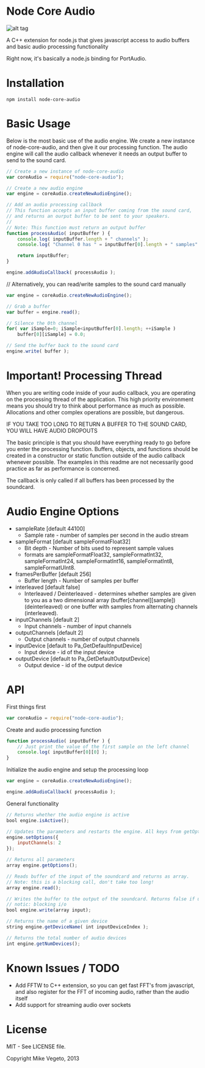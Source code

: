 Node Core Audio
==================

![alt tag](https://nodei.co/npm-dl/node-core-audio.png)

A C++ extension for node.js that gives javascript access to audio buffers and basic audio processing functionality

Right now, it's basically a node.js binding for PortAudio.

Installation
=====

```
npm install node-core-audio
```

Basic Usage
=====

Below is the most basic use of the audio engine. We create a new instance of
node-core-audio, and then give it our processing function. The audio engine
will call the audio callback whenever it needs an output buffer to send to
the sound card.

```javascript
// Create a new instance of node-core-audio
var coreAudio = require("node-core-audio");

// Create a new audio engine
var engine = coreAudio.createNewAudioEngine();

// Add an audio processing callback
// This function accepts an input buffer coming from the sound card,
// and returns an ourput buffer to be sent to your speakers.
//
// Note: This function must return an output buffer
function processAudio( inputBuffer ) {
	console.log( inputBuffer.length + " channels" );
	console.log( "Channel 0 has " = inputBuffer[0].length + " samples" );

	return inputBuffer;
}

engine.addAudioCallback( processAudio );
```

// Alternatively, you can read/write samples to the sound card manually
```javascript
var engine = coreAudio.createNewAudioEngine();

// Grab a buffer
var buffer = engine.read();

// Silence the 0th channel
for( var iSample=0; iSample<inputBuffer[0].length; ++iSample )
	buffer[0][iSample] = 0.0;

// Send the buffer back to the sound card
engine.write( buffer );
```

Important! Processing Thread
=====
When you are writing code inside of your audio callback, you are operating on
the processing thread of the application. This high priority environment means you
should try to think about performance as much as possible. Allocations and other
complex operations are possible, but dangerous.

IF YOU TAKE TOO LONG TO RETURN A BUFFER TO THE SOUND CARD, YOU WILL HAVE AUDIO DROPOUTS

The basic principle is that you should have everything ready to go before you enter
the processing function. Buffers, objects, and functions should be created in a constructor or static function outside of the audio callback whenever possible. The
examples in this readme are not necessarily good practice as far as performance is concerned.

The callback is only called if all buffers has been processed by the soundcard.

Audio Engine Options
=====
* sampleRate [default 44100]
  * Sample rate - number of samples per second in the audio stream
* sampleFormat [default sampleFormatFloat32]
  * Bit depth - Number of bits used to represent sample values
  * formats are sampleFormatFloat32, sampleFormatInt32, sampleFormatInt24, sampleFormatInt16, sampleFormatInt8, sampleFormatUInt8.
* framesPerBuffer [default 256]
  * Buffer length - Number of samples per buffer
* interleaved [default false]
  * Interleaved / Deinterleaved - determines whether samples are given to you as a two dimensional array (buffer[channel][sample]) (deinterleaved) or one buffer with samples from alternating channels (interleaved).
* inputChannels [default 2]
  * Input channels - number of input channels
* outputChannels [default 2]
  * Output channels - number of output channels
* inputDevice [default to Pa_GetDefaultInputDevice]
  * Input device - id of the input device
* outputDevice [default to Pa_GetDefaultOutputDevice]
  * Output device - id of the output device

API
=====
First things first
```javascript
var coreAudio = require("node-core-audio");
```
Create and audio processing function
```javascript
function processAudio( inputBuffer ) {
    // Just print the value of the first sample on the left channel
    console.log( inputBuffer[0][0] );
}
```

Initialize the audio engine and setup the processing loop
```javascript
var engine = coreAudio.createNewAudioEngine();

engine.addAudioCallback( processAudio );
```

General functionality
```javascript
// Returns whether the audio engine is active
bool engine.isActive();

// Updates the parameters and restarts the engine. All keys from getOptions() are available.
engine.setOptions({
	inputChannels: 2
});

// Returns all parameters
array engine.getOptions();

// Reads buffer of the input of the soundcard and returns as array.
// Note: this is a blocking call, don't take too long!
array engine.read();

// Writes the buffer to the output of the soundcard. Returns false if underflowed.
// notic: blocking i/o
bool engine.write(array input);

// Returns the name of a given device
string engine.getDeviceName( int inputDeviceIndex );

// Returns the total number of audio devices
int engine.getNumDevices();
```

Known Issues / TODO
=====

* Add FFTW to C++ extension, so you can get fast FFT's from javascript, and also register for the FFT of incoming audio, rather than the audio itself
* Add support for streaming audio over sockets


License
=====
MIT - See LICENSE file.

Copyright Mike Vegeto, 2013
